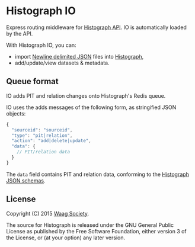 # Histograph IO

Express routing middleware for [Histograph API](https://github.com/histograph/api). IO is automatically loaded by the API.

With Histograph IO, you can:

- import [Newline delimited JSON](http://ndjson.org/) files into [Histograph](http://histograph.io),
- add/update/view datasets & metadata.

## Queue format

IO adds PIT and relation changes onto Histograph's Redis queue.

IO uses the adds messages of the following form, as stringified JSON objects:

```js
{
  "sourceid": "sourceid",
  "type": "pit|relation",
  "action": "add|delete|update",
  "data": {
    // PIT/relation data
  }
}
```

The `data` field contains PIT and relation data, conforming to the [Histograph JSON schemas](https://github.com/histograph/schemas/tree/master/json).

## License

Copyright (C) 2015 [Waag Society](http://waag.org).

The source for Histograph is released under the GNU General Public License as published by the Free Software Foundation, either version 3 of the License, or (at your option) any later version.
